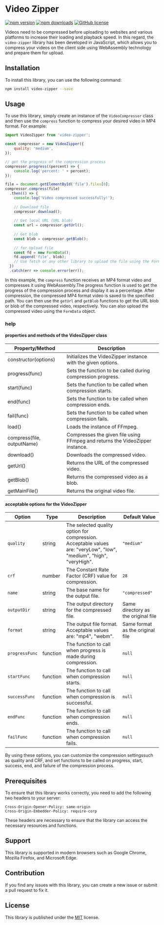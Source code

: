 # Video Zipper

[![npm version](https://img.shields.io/npm/v/video-zipper.svg)](https://www.npmjs.com/package/video-zipper)
[![npm downloads](https://img.shields.io/npm/dt/video-zipper.svg)](https://www.npmjs.com/package/video-zipper)
[![GitHub license](https://img.shields.io/github/license/yoosefap/video-zipper.svg)](https://github.com/yoosefap/video-zipper/blob/master/LICENSE)

Videos need to be compressed before uploading to websites and various platforms to increase their loading and playback speed. In this regard, the `video-zipper` library has been developed in JavaScript, which allows you to compress your videos on the client side using WebAssembly technology and prepare them for upload.

## Installation

To install this library, you can use the following command:

```bash
npm install video-zipper --save
```


## Usage

To use this library, simply create an instance of the `VideoCompressor` class and then use the `compress` function to compress your desired video in MP4 format. For example:

```javascript
import VideoZipper from 'video-zipper';

const compressor = new VideoZipper({
    quality: 'medium',
});

// get the progress of the compression process
compressor.progress((percent) => {
    console.log('percent: ' + percent);
});

file = document.getElementById('file').files[0];
compressor.compress(file)
  .then(() => {
    console.log('Video compressed successfully!');
    
    // Download file
    compressor.download();
    
    // Get local URL (URL blob)
    const url = compressor.getUrl();
    
    // Get blob
    const blob = compressor.getBlob();
    
    // for Upload file
    const fd = new FormData();
    fd.append('file', blob);
    // Use fetch or any other library to upload the file using the FormData object
  })
  .catch(err => console.error(err));
```

In this example, the `compress` function receives an MP4 format video and compresses it using WebAssembly.The progress function is used to get the progress of the compression process and display it as a percentage. After compression, the compressed MP4 format video is saved to the specified path. You can then use the `getUrl` and `getBlob` functions to get the URL blob or blob of the compressed video, respectively. You can also upload the compressed video using the `FormData` object.

### help
#### properties and methods of the VideoZipper class

| Property/Method | Description |
| --- | --- |
| constructor(options) | Initializes the VideoZipper instance with the given options. |
| progress(func) | Sets the function to be called during compression progress. |
| start(func) | Sets the function to be called when compression starts. |
| end(func) | Sets the function to be called when compression ends. |
| fail(func) | Sets the function to be called when compression fails. |
| load() | Loads the instance of FFmpeg. |
| compress(file, outputName) | Compresses the given file using FFmpeg and returns the VideoZipper instance. |
| download() | Downloads the compressed video. |
| getUrl() | Returns the URL of the compressed video. |
| getBlob() | Returns the compressed video as a blob. |
| getMainFile() | Returns the original video file. |




#### acceptable options for the VideoZipper
| Option | Type | Description                                                                                                         | Default Value |
| --- | --- |---------------------------------------------------------------------------------------------------------------------| --- |
| `quality` | string | The selected quality option for compression. Acceptable values are: "veryLow", "low", "medium", "high", "veryHigh". | `"medium"` |
| `crf` | number | The Constant Rate Factor (CRF) value for compression.                                                               | `28` |
| `name` | string | The base name for the output file.                                                                                  | `"compressed"` |
| `outputDir` | string | The output directory for the compressed file.                                                                       | Same directory as the original file |
| `format` | string | The output file format. Acceptable values are: "mp4", "webm".                                                       | Same format as the original file |
| `progressFunc` | function | The function to call when progress is made during compression.                                                      | `null` |
| `startFunc` | function | The function to call when compression starts.                                                                       | `null` |
| `successFunc` | function | The function to call when compression is successful.                                                                | `null` |
| `endFunc` | function | The function to call when compression ends.                                                                         | `null` |
| `failFunc` | function | The function to call when compression fails.                                                                        | `null` |

By using these options, you can customize the compression settingssuch as quality and CRF, and set functions to be called on progress, start, success, end, and failure of the compression process.

## Prerequisites

To ensure that this library works correctly, you need to add the following two headers to your server:

```
Cross-Origin-Opener-Policy: same-origin
Cross-Origin-Embedder-Policy: require-corp
```

These headers are necessary to ensure that the library can access the necessary resources and functions.

## Support

This library is supported in modern browsers such as Google Chrome, Mozilla Firefox, and Microsoft Edge.

## Contribution

If you find any issues with this library, you can create a new issue or submit a pull request to fix it.

## License

This library is published under the [MIT](https://opensource.org/licenses/MIT) license.